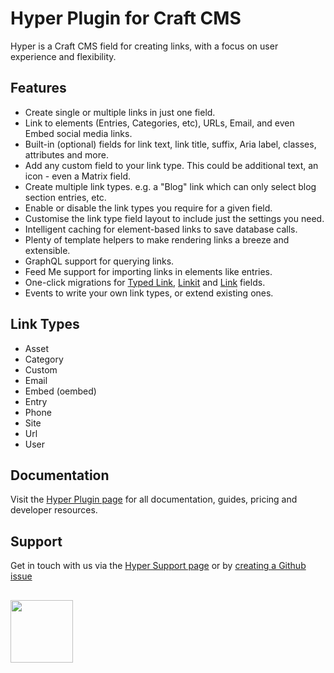 # Hyper Plugin for Craft CMS
Hyper is a Craft CMS field for creating links, with a focus on user experience and flexibility.

## Features
- Create single or multiple links in just one field.
- Link to elements (Entries, Categories, etc), URLs, Email, and even Embed social media links.
- Built-in (optional) fields for link text, link title, suffix, Aria label, classes, attributes and more.
- Add any custom field to your link type. This could be additional text, an icon - even a Matrix field.
- Create multiple link types. e.g. a "Blog" link which can only select blog section entries, etc.
- Enable or disable the link types you require for a given field.
- Customise the link type field layout to include just the settings you need.
- Intelligent caching for element-based links to save database calls.
- Plenty of template helpers to make rendering links a breeze and extensible.
- GraphQL support for querying links.
- Feed Me support for importing links in elements like entries.
- One-click migrations for [Typed Link](https://github.com/sebastian-lenz/craft-linkfield), [Linkit](https://github.com/presseddigital/linkit) and [Link](https://github.com/flipboxfactory/craft-link) fields.
- Events to write your own link types, or extend existing ones.

## Link Types
- Asset
- Category
- Custom
- Email
- Embed (oembed)
- Entry
- Phone
- Site
- Url
- User

## Documentation
Visit the [Hyper Plugin page](https://verbb.io/craft-plugins/hyper) for all documentation, guides, pricing and developer resources.

## Support
Get in touch with us via the [Hyper Support page](https://verbb.io/craft-plugins/hyper/support) or by [creating a Github issue](https://github.com/verbb/hyper/issues)

<h2></h2>

<a href="https://verbb.io" target="_blank">
  <img width="100" src="https://verbb.io/assets/img/verbb-pill.svg">
</a>
